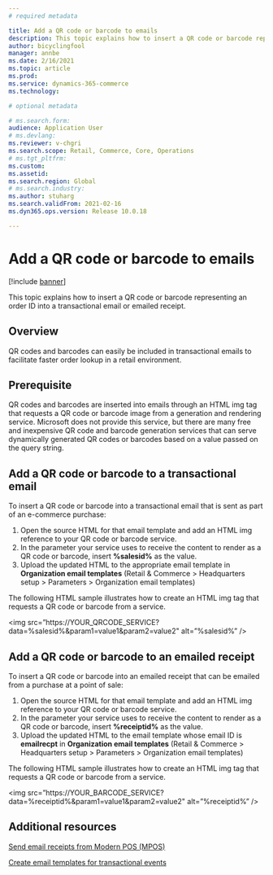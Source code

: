 ```yaml
---
# required metadata

title: Add a QR code or barcode to emails
description: This topic explains how to insert a QR code or barcode representing an order ID into a transactional email or emailed receipt.
author: bicyclingfool
manager: annbe
ms.date: 2/16/2021
ms.topic: article
ms.prod: 
ms.service: dynamics-365-commerce
ms.technology: 

# optional metadata

# ms.search.form: 
audience: Application User
# ms.devlang: 
ms.reviewer: v-chgri
ms.search.scope: Retail, Commerce, Core, Operations
# ms.tgt_pltfrm: 
ms.custom: 
ms.assetid: 
ms.search.region: Global
# ms.search.industry: 
ms.author: stuharg
ms.search.validFrom: 2021-02-16
ms.dyn365.ops.version: Release 10.0.18

---
```


 

# Add a QR code or barcode to emails

 

[!include [banner](https://github.com/MicrosoftDocs/Dynamics-365-Operations/blob/master/articles/commerce/includes/banner.md)]



This topic explains how to insert a QR code or barcode representing an order ID into a transactional email or emailed receipt.


## Overview

 QR codes and barcodes can easily be included in transactional emails to facilitate faster order lookup in a retail environment. 

 

## Prerequisite

QR codes and barcodes are inserted into emails through an HTML img tag that requests a QR code or barcode image from a generation and rendering service. Microsoft does not provide this service, but there are many free and inexpensive QR code and barcode generation services that can serve dynamically generated QR codes or barcodes based on a value passed on the query string. 

 

## Add a QR code or barcode to a transactional email

To insert a QR code or barcode into a transactional email that is sent as part of an e-commerce purchase:

1. Open the source HTML for that email template and add an HTML img reference to your QR code or barcode service. 
2. In the parameter your service uses to receive the content to render as a QR code or barcode, insert **%salesid%** as the value.
3. Upload the updated HTML to the appropriate email template in **Organization email templates** (Retail & Commerce >  Headquarters setup > Parameters > Organization email templates)

The following HTML sample illustrates how to create an HTML img tag that requests a QR code or barcode from a service. 

<img src=”https://YOUR_QRCODE_SERVICE?data=%salesid%&param1=value1&param2=value2" alt=”%salesid%” /> 

 

## Add a QR code or barcode to an emailed receipt

To insert a QR code or barcode into an emailed receipt that can be emailed from a purchase at a point of sale:

1. Open the source HTML for that email template and add an HTML img reference to your QR code or barcode service. 
2. In the parameter your service  uses to receive the content to render as a QR code or barcode, insert **%receiptid%** as the value.
3. Upload the updated HTML to the email template whose email ID is **emailrecpt** in **Organization email templates** (Retail & Commerce > Headquarters setup > Parameters >  Organization email templates)

The following HTML sample illustrates how to create an HTML img tag that requests a QR code or barcode from a service. 

<img src=”https://YOUR_BARCODE_SERVICE?data=%receiptid%&param1=value1&param2=value2" alt=”%receiptid%” /> 

 

## Additional resources

[Send email receipts from Modern POS (MPOS)](email-receipts.md)

[Create email templates for transactional events](email-templates-transactions)
